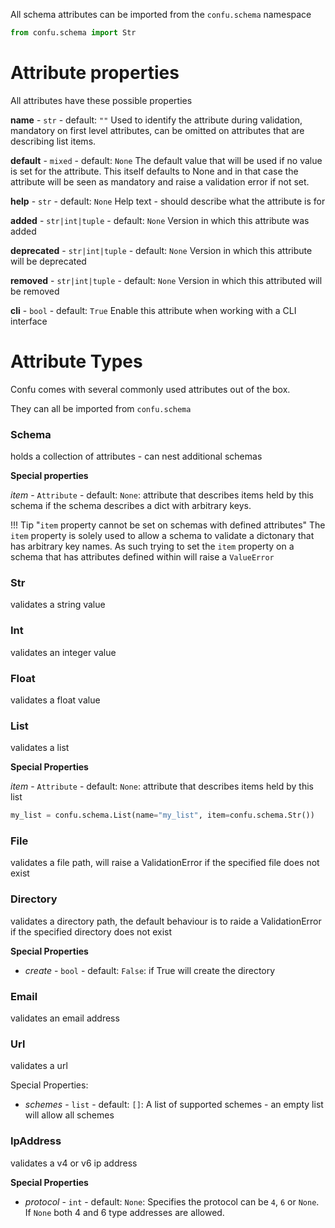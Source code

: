 All schema attributes can be imported from the `confu.schema` namespace

```py
from confu.schema import Str
```

# Attribute properties

All attributes have these possible properties

**name** - `str` - default: `""`
Used to identify the attribute during validation, mandatory on first level attributes, can be omitted on attributes that are describing list items.

**default** - `mixed` - default: `None`
The default value that will be used if no value is set for the attribute. This itself defaults to
None and in that case the attribute will be seen as mandatory and raise a validation error
if not set.

**help** - `str` - default: `None`
Help text - should describe what the attribute is for

**added** - `str|int|tuple` - default: `None`
Version in which this attribute was added

**deprecated** - `str|int|tuple` - default: `None`
Version in which this attribute will be deprecated

**removed** - `str|int|tuple` - default: `None`
Version in which this attributed will be removed

**cli** - `bool` - default: `True`
Enable this attribute when working with a CLI interface

# Attribute Types

Confu comes with several commonly used attributes out of the box.

They can all be imported from `confu.schema`

### Schema
holds a collection of attributes - can nest additional schemas

**Special properties**

*item* - `Attribute` - default: `None`: attribute that describes items held by this schema
if the schema describes a dict with arbitrary keys.

!!! Tip "`item` property cannot be set on schemas with defined attributes"
  The `item` property is solely used to allow a schema to validate a dictonary
  that has arbitrary key names. As such trying to set the `item` property on a schema
  that has attributes defined within will raise a `ValueError`

### Str
validates a string value

### Int
validates an integer value

### Float
validates a float value

### List
validates a list

**Special Properties**

*item* - `Attribute` - default: `None`: attribute that describes items held by this list

```py
my_list = confu.schema.List(name="my_list", item=confu.schema.Str())
```

### File
validates a file path, will raise a ValidationError if the specified file does not exist

### Directory
validates a directory path, the default behaviour is to raide a ValidationError if the specified
directory does not exist

**Special Properties**

  - *create* - `bool` - default: `False`: if True will create the directory

### Email
validates an email address

### Url
validates a url

Special Properties:
  - *schemes* - `list` - default: `[]`: A list of supported schemes - an empty list will allow all schemes

### IpAddress
validates a v4 or v6 ip address

**Special Properties**

  - *protocol* - `int` - default: `None`: Specifies the protocol can be `4`, `6` or `None`. If `None` both 4 and 6 type addresses are allowed.
